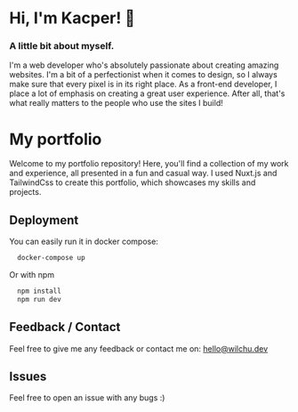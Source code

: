 
# Hi, I'm Kacper! 👋

### A little bit about myself.
I'm a web developer who's absolutely passionate about creating amazing websites. I'm a bit of a perfectionist when it comes to design, so I always make sure that every pixel is in its right place. As a front-end developer, I place a lot of emphasis on creating a great user experience. After all, that's what really matters to the people who use the sites I build! 

# My portfolio
Welcome to my portfolio repository! Here, you'll find a collection of my work and experience, all presented in a fun and casual way. I used Nuxt.js and TailwindCss to create this portfolio, which showcases my skills and projects.


## Deployment

You can easily run it in docker compose:

```bash
  docker-compose up
```

Or with npm

```bash
  npm install
  npm run dev
```
## Feedback / Contact

Feel free to give me any feedback or contact me on: hello@wilchu.dev


## Issues

Feel free to open an issue with any bugs :)

